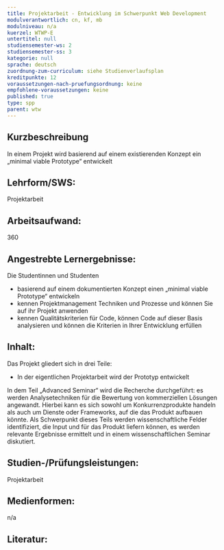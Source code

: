 ```yaml
---
title: Projektarbeit - Entwicklung im Schwerpunkt Web Development
modulverantwortlich: cn, kf, mb
modulniveau: n/a
kuerzel: WTWP-E
untertitel: null
studiensemester-ws: 2
studiensemester-ss: 3
kategorie: null
sprache: deutsch
zuordnung-zum-curriculum: siehe Studienverlaufsplan
kreditpunkte: 12
voraussetzungen-nach-pruefungsordnung: keine
empfohlene-voraussetzungen: keine
published: true
type: spp
parent: wtw
---
```


## Kurzbeschreibung
In einem Projekt wird basierend auf einem existierenden Konzept ein „minimal viable Prototype“ entwickelt 

## Lehrform/SWS: 
Projektarbeit

## Arbeitsaufwand: 
360

## Angestrebte Lernergebnisse:
Die Studentinnen und Studenten
- basierend auf einem dokumentierten Konzept einen „minimal viable Prototype“ entwickeln
- kennen Projektmanagement Techniken und Prozesse und können Sie auf ihr Projekt anwenden
- kennen Qualitätskriterien für Code, können Code auf dieser Basis analysieren und können die Kriterien in Ihrer Entwicklung erfüllen


## Inhalt:
Das Projekt gliedert sich in drei Teile:
- In der eigentlichen Projektarbeit wird der Prototyp entwickelt

In dem Teil „Advanced Seminar“ wird die Recherche durchgeführt: es werden Analysetechniken für die Bewertung von kommerziellen Lösungen angewandt. Hierbei kann es sich sowohl um Konkurrenzprodukte handeln als auch um Dienste oder Frameworks, auf die das Produkt aufbauen könnte.  Als Schwerpunkt dieses Teils werden wissenschaftliche Felder identifiziert, die Input und für das Produkt liefern können, es werden relevante Ergebnisse ermittelt und in einem wissenschaftlichen Seminar diskutiert.

## Studien-/Prüfungsleistungen:
Projektarbeit

## Medienformen:
n/a

## Literatur: